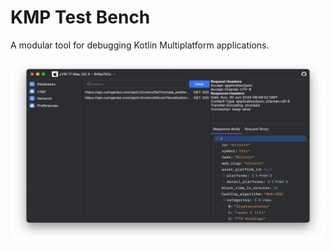 KMP Test Bench
===

A modular tool for debugging Kotlin Multiplatform applications.

<img src="img/screenshot.png" width="548px" height="292px">
